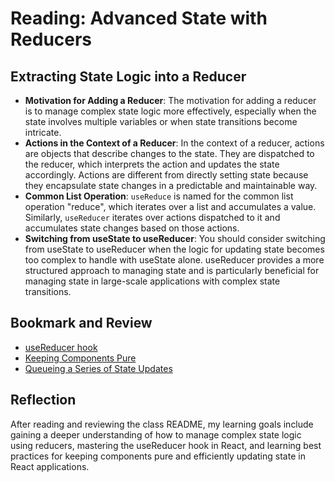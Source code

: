 # Reading: Advanced State with Reducers

## Extracting State Logic into a Reducer

- **Motivation for Adding a Reducer**: The motivation for adding a reducer is to manage complex state logic more effectively, especially when the state involves multiple variables or when state transitions become intricate.
- **Actions in the Context of a Reducer**: In the context of a reducer, actions are objects that describe changes to the state. They are dispatched to the reducer, which interprets the action and updates the state accordingly. Actions are different from directly setting state because they encapsulate state changes in a predictable and maintainable way.
- **Common List Operation**: `useReduce` is named for the common list operation "reduce", which iterates over a list and accumulates a value. Similarly, `useReducer` iterates over actions dispatched to it and accumulates state changes based on those actions.
- **Switching from useState to useReducer**: You should consider switching from useState to useReducer when the logic for updating state becomes too complex to handle with useState alone. useReducer provides a more structured approach to managing state and is particularly beneficial for managing state in large-scale applications with complex state transitions.

## Bookmark and Review

- [useReducer hook](https://reactjs.org/docs/hooks-reference.html#usereducer)
- [Keeping Components Pure](https://reactjs.org/docs/hooks-reference.html#functional-updates)
- [Queueing a Series of State Updates](https://reactjs.org/docs/hooks-reference.html#usestate)

## Reflection

After reading and reviewing the class README, my learning goals include gaining a deeper understanding of how to manage complex state logic using reducers, mastering the useReducer hook in React, and learning best practices for keeping components pure and efficiently updating state in React applications.

